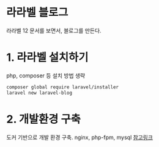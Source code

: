 # 라라벨 블로그

라라벨 12 문서를 보면서, 블로그를 만든다.

# 1. 라라벨 설치하기

php, composer 등 설치 방법 생략

```bash
composer global require laravel/installer
laravel new laravel-blog
```

# 2. 개발환경 구축

도커 기반으로 개발 환경 구축. nginx, php-fpm, mysql
[참고링크](https://www.youtube.com/watch?v=qv-P_rPFw4c)


